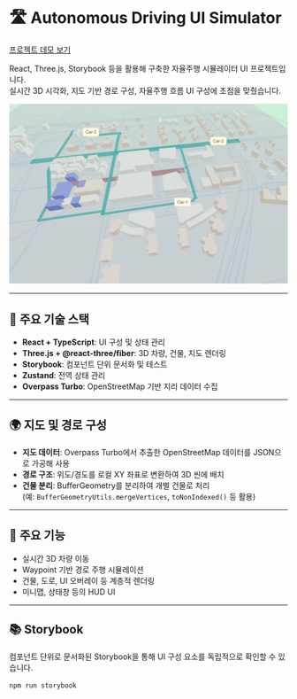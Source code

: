 # 🛣️ Autonomous Driving UI Simulator

[프로젝트 데모 보기](https://simulator-brown.vercel.app/)

React, Three.js, Storybook 등을 활용해 구축한 자율주행 시뮬레이터 UI 프로젝트입니다.  
실시간 3D 시각화, 지도 기반 경로 구성, 자율주행 흐름 UI 구성에 초점을 맞췄습니다.

![시뮬레이터 미리보기](public/assets/img/미리보기.png)

---

## 📌 주요 기술 스택

- **React + TypeScript**: UI 구성 및 상태 관리
- **Three.js + @react-three/fiber**: 3D 차량, 건물, 지도 렌더링
- **Storybook**: 컴포넌트 단위 문서화 및 테스트
- **Zustand**: 전역 상태 관리
- **Overpass Turbo**: OpenStreetMap 기반 지리 데이터 수집

---

## 🌍 지도 및 경로 구성

- **지도 데이터**: Overpass Turbo에서 추출한 OpenStreetMap 데이터를 JSON으로 가공해 사용
- **경로 구조**: 위도/경도를 로컬 XY 좌표로 변환하여 3D 씬에 배치
- **건물 분리**: BufferGeometry를 분리하여 개별 건물로 처리  
  (예: `BufferGeometryUtils.mergeVertices`, `toNonIndexed()` 등 활용)

---

## 🚗 주요 기능

- 실시간 3D 차량 이동
- Waypoint 기반 경로 주행 시뮬레이션
- 건물, 도로, UI 오버레이 등 계층적 렌더링
- 미니맵, 상태창 등의 HUD UI

---

## 📚 Storybook

컴포넌트 단위로 문서화된 Storybook을 통해 UI 구성 요소를 독립적으로 확인할 수 있습니다.

```bash
npm run storybook
